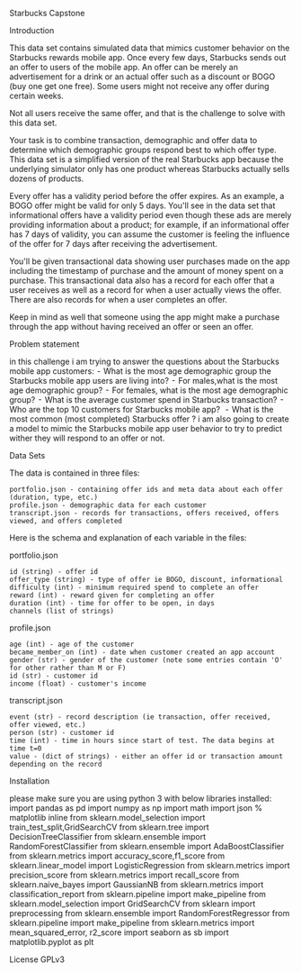 Starbucks Capstone

Introduction

This data set contains simulated data that mimics customer behavior on the Starbucks rewards mobile app. Once every few days, Starbucks sends out an offer to users of the mobile app. An offer can be merely an advertisement for a drink or an actual offer such as a discount or BOGO (buy one get one free). Some users might not receive any offer during certain weeks.

Not all users receive the same offer, and that is the challenge to solve with this data set.

Your task is to combine transaction, demographic and offer data to determine which demographic groups respond best to which offer type. This data set is a simplified version of the real Starbucks app because the underlying simulator only has one product whereas Starbucks actually sells dozens of products.

Every offer has a validity period before the offer expires. As an example, a BOGO offer might be valid for only 5 days. You'll see in the data set that informational offers have a validity period even though these ads are merely providing information about a product; for example, if an informational offer has 7 days of validity, you can assume the customer is feeling the influence of the offer for 7 days after receiving the advertisement.

You'll be given transactional data showing user purchases made on the app including the timestamp of purchase and the amount of money spent on a purchase. This transactional data also has a record for each offer that a user receives as well as a record for when a user actually views the offer. There are also records for when a user completes an offer.

Keep in mind as well that someone using the app might make a purchase through the app without having received an offer or seen an offer.



Problem statement


in this challenge i am trying to answer the questions about the Starbucks mobile app customers:
 -  What is the most age demographic group the Starbucks mobile app users are living into?
 -  For males,what is the most age demographic group?
 -  For females, what is the most age demographic group?
 -  What is the average customer spend in Starbucks transaction?
 -  Who are the top 10 customers for Starbucks mobile app? 
 -  What is the most common (most completed) Starbucks offer ?
i am also going to create a model to mimic the Starbucks mobile app user behavior to try to predict wither they will respond to an offer or not.



Data Sets

The data is contained in three files:

    portfolio.json - containing offer ids and meta data about each offer (duration, type, etc.)
    profile.json - demographic data for each customer
    transcript.json - records for transactions, offers received, offers viewed, and offers completed

Here is the schema and explanation of each variable in the files:

portfolio.json

    id (string) - offer id
    offer_type (string) - type of offer ie BOGO, discount, informational
    difficulty (int) - minimum required spend to complete an offer
    reward (int) - reward given for completing an offer
    duration (int) - time for offer to be open, in days
    channels (list of strings)

profile.json

    age (int) - age of the customer
    became_member_on (int) - date when customer created an app account
    gender (str) - gender of the customer (note some entries contain 'O' for other rather than M or F)
    id (str) - customer id
    income (float) - customer's income

transcript.json

    event (str) - record description (ie transaction, offer received, offer viewed, etc.)
    person (str) - customer id
    time (int) - time in hours since start of test. The data begins at time t=0
    value - (dict of strings) - either an offer id or transaction amount depending on the record
	
	
Installation



please make sure you are using python 3 with below libraries installed:
import pandas as pd
import numpy as np
import math
import json
% matplotlib inline
from sklearn.model_selection import train_test_split,GridSearchCV
from sklearn.tree import DecisionTreeClassifier
from sklearn.ensemble import RandomForestClassifier
from sklearn.ensemble import AdaBoostClassifier
from sklearn.metrics import accuracy_score,f1_score
from sklearn.linear_model import LogisticRegression
from sklearn.metrics import precision_score
from sklearn.metrics import recall_score
from sklearn.naive_bayes import GaussianNB
from sklearn.metrics import classification_report
from sklearn.pipeline import make_pipeline
from sklearn.model_selection import GridSearchCV
from sklearn import preprocessing
from sklearn.ensemble import RandomForestRegressor
from sklearn.pipeline import make_pipeline
from sklearn.metrics import mean_squared_error, r2_score
import seaborn as sb
import matplotlib.pyplot as plt

License
 GPLv3	